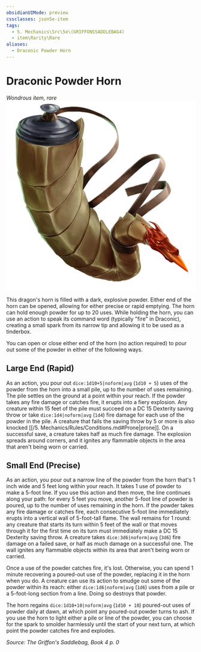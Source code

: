 ```yaml
---
obsidianUIMode: preview
cssclasses: json5e-item
tags:
  - 5. Mechanics\Src\5e\(GRIFFONSSADDLEBAG4)
  - item\Rarity\Rare
aliases:
  - Draconic Powder Horn
---
```

# Draconic Powder Horn
*Wondrous item, rare*  
![](https://raw.githubusercontent.com/TheGiddyLimit/homebrew-img/main/img/GriffonsSaddlebag4/Items/Draconic-Powder-Horn.webp#right)  


This dragon's horn is filled with a dark, explosive powder. Either end of the horn can be opened, allowing for either precise or rapid emptying. The horn can hold enough powder for up to 20 uses. While holding the horn, you can use an action to speak its command word (typically "fire" in Draconic), creating a small spark from its narrow tip and allowing it to be used as a tinderbox.

You can open or close either end of the horn (no action required) to pour out some of the powder in either of the following ways.

## Large End (Rapid)

As an action, you pour out `dice:1d10+5|noform|avg` (`1d10 + 5`) uses of the powder from the horn into a small pile, up to the number of uses remaining. The pile settles on the ground at a point within your reach. If the powder takes any fire damage or catches fire, it erupts into a fiery explosion. Any creature within 15 feet of the pile must succeed on a DC 15 Dexterity saving throw or take `dice:1d4|noform|avg` (`1d4`) fire damage for each use of the powder in the pile. A creature that fails the saving throw by 5 or more is also knocked [[/5. Mechanics/Rules/Conditions.md#Prone\|prone]]. On a successful save, a creature takes half as much fire damage. The explosion spreads around corners, and it ignites any flammable objects in the area that aren't being worn or carried.

## Small End (Precise)

As an action, you pour out a narrow line of the powder from the horn that's 1 inch wide and 5 feet long within your reach. It takes 1 use of powder to make a 5-foot line. If you use this action and then move, the line continues along your path: for every 5 feet you move, another 5-foot line of powder is poured, up to the number of uses remaining in the horn. If the powder takes any fire damage or catches fire, each consecutive 5-foot line immediately erupts into a vertical wall of 5-foot-tall flame. The wall remains for 1 round: any creature that starts its turn within 5 feet of the wall or that moves through it for the first time on its turn must immediately make a DC 15 Dexterity saving throw. A creature takes `dice:3d6|noform|avg` (`3d6`) fire damage on a failed save, or half as much damage on a successful one. The wall ignites any flammable objects within its area that aren't being worn or carried.

Once a use of the powder catches fire, it's lost. Otherwise, you can spend 1 minute recovering a poured-out use of the powder, replacing it in the horn when you do. A creature can use its action to smudge out some of the powder within its reach: either `dice:1d6|noform|avg` (`1d6`) uses from a pile or a 5-foot-long section from a line. Doing so destroys that powder.

The horn regains `dice:1d10+10|noform|avg` (`1d10 + 10`) poured-out uses of powder daily at dawn, at which point any poured-out powder turns to ash. If you use the horn to light either a pile or line of the powder, you can choose for the spark to smolder harmlessly until the start of your next turn, at which point the powder catches fire and explodes.

*Source: The Griffon's Saddlebag, Book 4 p. 0*
